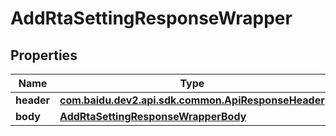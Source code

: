 

# AddRtaSettingResponseWrapper


## Properties

Name | Type | Description | Notes
------------ | ------------- | ------------- | -------------
**header** | [**com.baidu.dev2.api.sdk.common.ApiResponseHeader**](com.baidu.dev2.api.sdk.common.ApiResponseHeader.md) |  |  [optional]
**body** | [**AddRtaSettingResponseWrapperBody**](AddRtaSettingResponseWrapperBody.md) |  |  [optional]



